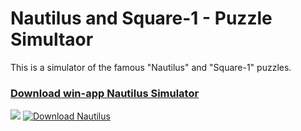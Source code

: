 # Nautilus and Square-1 - Puzzle Simultaor
This is a simulator of the famous "Nautilus" and "Square-1" puzzles. 

### **<a href="https://sourceforge.net/projects/nautiluspuzzle/files/latest/download">Download win-app Nautilus Simulator</a>** 
![](https://i.imgur.com/Z9xLTeo.png)
[![Download Nautilus](https://a.fsdn.com/con/app/sf-download-button)](https://sourceforge.net/projects/nautiluspuzzle/files/latest/download)


